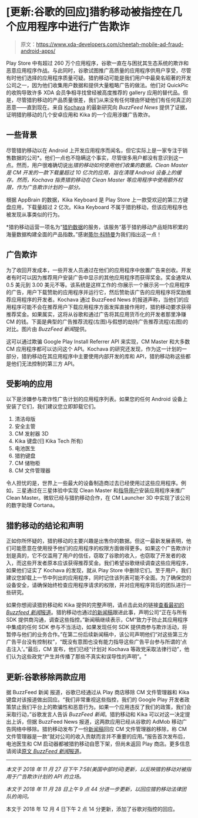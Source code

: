 # [更新:谷歌的回应]猎豹移动被指控在几个应用程序中进行广告欺诈

> 原文：<https://www.xda-developers.com/cheetah-mobile-ad-fraud-android-apps/>

Play Store 中有超过 260 万个应用程序，谷歌一直在与困扰其生态系统的欺诈和恶意应用程序作战。与此同时，谷歌试图推广高质量的应用程序供用户享受，尽管有时他们选择的应用程序质量可疑。猎豹移动可能是我们用户中最臭名昭著的开发公司之一，因为他们收集用户数据和提供大量粗略广告的做法。他们对 QuickPic 的收购导致许多 XDA 会员争相寻找曾经被高度推荐的 gallery 应用的替代品。但是，尽管猎豹移动的产品质量很差，我们从来没有任何理由怀疑他们有任何真正的恶意——直到现在。来自 [Kochava](https://www.kochava.com) 的最新研究向 *BuzzFeed News* 提供了证据，证明猎豹移动的几个安卓应用和 Kika 的一个应用涉嫌广告欺诈。

## 一些背景

尽管猎豹移动以在 Android 上开发应用程序而闻名，但它实际上是一家专注于销售数据的公司*。他们一点也不隐瞒这个事实，尽管很多用户都没有意识到这一点。然而，用户很难确切说出*猎豹移动如何使用他们收集的数据。Clean Master 是 CM 开发的一款下载量超过 10 亿次的应用，旨在清理 Android 设备上的缓存。然而，Kochava 指责猎豹移动在 Clean Master 等应用程序中使用额外权限，作为广告欺诈计划的一部分。*

根据 AppBrain 的数据，Kika Keyboard 是 Play Store 上一款受欢迎的第三方键盘应用，下载量超过 2 亿次。Kika Keyboard 不属于猎豹移动，但该应用程序也被发现从事类似的行为。

*猎豹移动运营一项名为“[猎豹数据](http://data.cmcm.com/)的服务，该服务“基于猎豹移动产品矩阵积累的海量数据构建全面的产品指数。”感谢[蒂尔·科特曼](https://medium.com/melon-pancakes/cheetah-mobile-a-web-of-trash-2f2ee875f6e5)为我们指出这一点！

## 广告欺诈

为了收回开发成本，一些开发人员通过在他们的应用程序中放置广告来创收。开发者有时可以因为推荐用户安装广告中显示的其他应用程序而获得奖金。奖金通常从 0.5 美元到 3.00 美元不等。该系统是这样工作的:你展示一个展示另一个应用程序的广告，用户下载赞助的应用程序并运行它，然后赞助该广告的应用程序将奖励推荐应用程序的开发者。Kochava 通过 BuzzFeed News 的报道声称，当他们的应用程序可能不会在推荐用户下载应用程序方面发挥直接作用时，猎豹移动要求获得推荐奖金。如果属实，这将从谷歌和通过广告将其应用货币化的开发者那里净赚 CM 的钱。下面是典型的广告推荐流程(左图)与假想的劫持广告推荐流程(右图)的对比。图片由 *BuzzFeed 新闻*提供。

这可以通过欺骗 Google Play Install Referrer API 来实现，CM Master 和大多数 CM 应用程序都可以访问这个 API。Kochava 的研究还发现，作为这一计划的一部分，猎豹移动在其应用程序中主要使用内部开发的库和 API，猎豹移动称这些都是他们无法控制的第三方 API。

## 受影响的应用

以下是涉嫌参与欺诈性广告计划的应用程序列表。如果您的任何 Android 设备上安装了它们，我们建议您立即卸载它们。

1.  清洁母版
2.  安全主管
3.  CM 发射器 3D
4.  Kika 键盘(归 Kika Tech 所有)
5.  电池医生
6.  猎豹键盘
7.  CM 储物柜
8.  CM 文件管理器

令人担忧的是，世界上一些最大的设备制造商过去已经使用过这些应用程序。例如，三星通过在三星体验中实现 Clean Master 和[指导用户](https://shop-links.co/link/?exclusive=1&publisher_slug=xda&article_name=%5BUpdate%3A+Google%27s+Response%5D+Cheetah+Mobile+is+accused+of+committing+Ad+Fraud+in+several+apps&article_url=https%3A%2F%2Fwww.xda-developers.com%2Fcheetah-mobile-ad-fraud-android-apps%2F&u1=UUxdaUeUpU22978&url=https%3A%2F%2Fwww.samsung.com%2Fuk%2Fsupport%2Fmobile-devices%2Fhow-do-i-manage-my-apps%2F&ourl=https%3A%2F%2Fwww.samsung.com%2Fuk%2Fsupport%2Fmobile-devices%2Fhow-do-i-get-the-clean-master-speed-booster-app-on-my-samsung-galaxy-device%2F)安装应用程序来推广 Clean Master。微软已经与猎豹移动合作，在 CM Launcher 3D 中实现了该公司的数字助理 Cortana。

## 猎豹移动的结论和声明

正如你所怀疑的，猎豹移动的主要兴趣是出售你的数据。但这一最新发展表明，他们可能愿意在使用授予他们的应用程序的权限方面做得更多。如果这个广告欺诈计划是真的，它不仅滥用了用户的信任，窃取了谷歌的收入，也窃取了开发者的收入，而这些开发者原本应该获得推荐奖金。我们希望谷歌继续调查这些应用程序，如果他们证实了 Kochava 的发现，就从 Play Store 中删除它们。至于用户，我们建议您卸载上一节中列出的应用程序，同时记住该列表可能不全面。为了确保您的设备安全，请确保始终检查应用程序请求的权限，并对应用程序背后的团队进行一些研究。

如果你想阅读猎豹移动和 Kika 提供的完整声明，请点击此处的链接[查看最初的 *Buzzfeed 新闻*报道](https://www.buzzfeednews.com/article/craigsilverman/android-apps-cheetah-mobile-kika-kochava-ad-fraud)。猎豹移动也通过[的新闻稿](https://www.prnewswire.com/news-releases/cheetah-mobile-responds-to-recent-article-regarding-app-installation-attribution-300755861.html)跟进此事，声明公司“正在与所有 SDK 提供商沟通，调查这些指控。”新闻稿继续表示，CM“致力于防止其应用程序中集成的任何 SDK 参与不当活动，如果发现任何 SDK 提供商参与欺诈活动，将暂停与他们的业务合作。”在第二份后续新闻稿中，该公司声明他们“对这些第三方广告平台没有控制权”，“既没有意图也没有能力指导这些广告平台参与所谓的‘点击注入’。”最后，CM 宣布，他们已经“计划对 Kochava 等政党采取法律行动”，他们认为这些政党“产生并传播了那些不真实和误导性的声明”。"

## 更新:谷歌移除两款应用

据 BuzzFeed 新闻 报道，谷歌已经通过从 Play 商店移除 CM 文件管理器和 Kika 键盘对该报道做出回应。“我们非常重视这些指控，我们的 Google Play 开发者政策禁止我们平台上的欺骗性和恶意行为。如果一个应用违反了我们的政策，我们会采取行动，”谷歌发言人告诉 *BuzzFeed 新闻*。猎豹移动和 Kika 可以对这一决定提出上诉，但据 BuzzFeed News 报道，这两款应用已经从谷歌的 AdMob 移动广告网络中移除。猎豹移动发布了一份[新闻稿](https://finance.yahoo.com/news/file-manager-app-contributed-0-142000662.html)回应 CM 文件管理器的移除，称 CM 文件管理器是一款“就对公司的收入贡献而言并不重要的应用。”报告首次发布后，电池医生和 CM 启动器都被猎豹移动自愿下架，但尚未返回 Play 商店。更多信息请阅读[原文 *BuzzFeed 新闻*报道](https://www.buzzfeednews.com/article/craigsilverman/google-removes-cheetah-kika-apps)。

* * *

*本文于 2018 年 11 月 27 日下午 7:58(美国中部时间)更新，以反映猎豹移动对被指用于广告欺诈计划的 API 的立场。*

*本文于 2018 年 11 月 28 日上午 9 点 44 分进一步更新，以回应猎豹移动法律团队的询问。*

本文于 2018 年 12 月 4 日下午 2 点 14 分更新，添加了谷歌对指控的回应。
